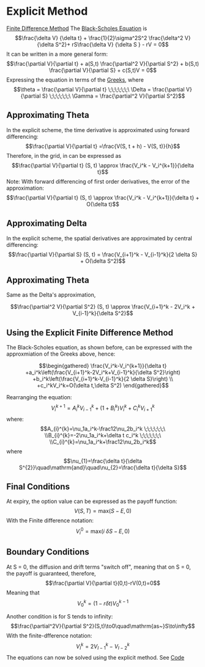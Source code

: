 # Explicit Method
[Finite Difference Method](Finite%20Difference%20Method.md)
The [Black-Scholes Equation](Black-Scholes%20Equation.md) is
$$\frac{\delta V} {\delta t} + \frac{1}{2}\sigma^2S^2 \frac{\delta^2  V} {\delta S^2}+ rS\frac{\delta V} {\delta S } - rV = 0$$
It can be written in a more general form:
$$\frac{\partial V}{\partial t} + a(S,t) \frac{\partial^2 V}{\partial S^2} + b(S,t) \frac{\partial V}{\partial S} + c(S,t)V = 0$$
Expressing the equation in terms of the [Greeks](Greeks.md), where 
$$\theta = \frac{\partial V}{\partial t} \;\;\;\;\;\;\ \Delta = \frac{\partial V}{\partial S} \;\;\;\;\;\;\ \Gamma = \frac{\partial^2 V}{\partial S^2}$$

## Approximating Theta
In the explicit scheme, the time derivative is approximated using forward differencing: 
$$\frac{\partial V}{\partial t} =\frac{V(S, t + h) - V(S, t)}{h}$$
Therefore, in the grid, in can be expressed as
$$\frac{\partial V}{\partial t} (S, t) \approx \frac{V_i^k - V_i^{k+1}}{\delta t}$$
Note: With forward differencing of first order derivatives, the error of the approximation: 
$$\frac{\partial V}{\partial t} (S, t) \approx \frac{V_i^k - V_i^{k+1}}{\delta t} + O(\delta t)$$
## Approximating Delta
In the explicit scheme, the spatial derivatives are approximated by central differencing: 
$$\frac{\partial V}{\partial S} (S, t) = \frac{V_{i+1}^k - V_{i-1}^k}{2 \delta S} + O(\delta S^2)$$

## Approximating Theta
Same as the Delta's approximation, 

$$\frac{\partial^2 V}{\partial S^2} (S, t) \approx \frac{V_{i+1}^k - 2V_i^k + V_{i-1}^k}{\delta S^2}$$

## Using the Explicit Finite Difference Method
The Black-Scholes equation, as shown before, can be expressed with the approxmiation of the Greeks above, hence:

$$\begin{gathered}
\frac{V_i^k-V_i^{k+1}}{\delta t} 
+a_i^k\left(\frac{V_{i+1}^k-2V_i^k+V_{i-1}^k}{\delta S^2}\right) 
+b_i^k\left(\frac{V_{i+1}^k-V_{i-1}^k}{2 \delta S}\right) \\
+c_i^kV_i^k=O(\delta t,\delta S^2)
\end{gathered}$$

Rearranging the equation: 
$$V_i^{k+1}=A_i^kV_{i-1}^k+(1+B_i^k)V_i^k+C_i^kV_{i+1}^k$$
where:
$$A_{i}^{k}=\nu_1a_i^k-\frac12\nu_2b_i^k \;\;\;\;\;\;\ \\B_{i}^{k}=-2\nu_1a_i^k+\delta t c_i^k \;\;\;\;\;\;\ \\C_{i}^{k}=\nu_1a_i^k+\frac12\nu_2b_i^k$$
where
$$\nu_{1}=\frac{\delta t}{\delta S^{2}}\quad\mathrm{and}\quad\nu_{2}=\frac{\delta t}{\delta S}$$
## Final Conditions 
At expiry, the option value can be expressed as the payoff function:
$$V(S, T) = \mathrm{max}(S - E, 0)$$
With the Finite difference notation: 
$$V_i^0=\mathrm{max}(i\mathrm{~}\delta S - E ,0)$$
## Boundary Conditions 
At S = 0, the diffusion and drift terms "switch off", meaning that on S = 0, the payoff is guaranteed, therefore, 
$$\frac{\partial V}{\partial t}(0,t)-rV(0,t)=0$$
Meaning that
$$V_0^k=(1-r\delta t)V_0^{k-1}$$


Another condition is for S tends to infinity:
$$\frac{\partial^2V}{\partial S^2}(S,t)\to0\quad\mathrm{as~}S\to\infty$$
With the finite-dfference notation: 
$$V_I^k=2V_{I-1}^k-V_{I-2}^k$$
The equations can now be solved using the explicit method. See [Code](Options/Code/BS_explicit_fdm.py)
